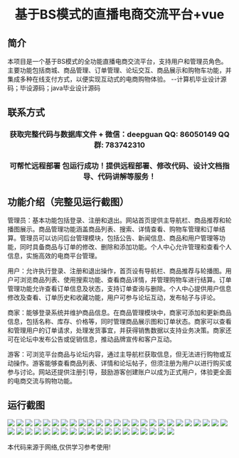 <p><h1 align="center">基于BS模式的直播电商交流平台+vue</h1></p>

## 简介
本项目是一个基于BS模式的全功能直播电商交流平台，支持用户和管理员角色。主要功能包括商城、商品管理、订单管理、论坛交互、商品展示和购物车功能，并集成多种在线支付方式，以便实现互动式的电商购物体验。    --计算机毕业设计源码；毕设源码；java毕业设计源码


## 联系方式
<p><h3 align="center">获取完整代码与数据库文件 + 微信：deepguan QQ: 86050149 QQ群: 783742310</h3></p>
<p><h3 align="center">可帮忙远程部署 包运行成功！提供远程部署、修改代码、设计文档指导、代码讲解等服务！</h3></p>

## 功能介绍（完整见运行截图）
管理员：基本功能包括登录、注册和退出。网站首页提供主导航栏、商品推荐和轮播图展示。商品管理功能涵盖商品列表、搜索、详情查看、购物车管理和订单结算。管理员可以访问后台管理模块，包括公告、新闻信息、商品和用户管理等功能，同时具备商品与订单的修改、删除和添加功能。个人中心允许管理和查看个人信息，实施高效的电商平台管理。

用户：允许执行登录、注册和退出操作，首页设有导航栏、商品推荐与轮播图。用户可浏览商品列表、使用搜索功能、查看商品详情，并管理购物车进行结算。订单管理功能允许查看订单信息及状态，支持订单查询与删除。个人中心提供用户信息修改及查看、订单历史和收藏功能，用户可参与论坛互动，发布帖子与评论。

商家：能够登录系统并维护商品信息。在商品管理模块中，商家可添加和更新商品信息，包括名称、库存、价格等，同时管理商品展示图和订单状态。商家可以查看和管理用户的订单请求，处理发货事宜，并获得销售数据以支持业务决策。商家还可在论坛中发布公告或促销信息，推动品牌宣传和客户互动。

游客：可浏览平台商品与论坛内容，通过主导航栏获取信息，但无法进行购物或互动操作。游客能够查看商品列表、详情和论坛帖子，但须注册为用户以进行购买或参与讨论。网站还提供注册引导，鼓励游客创建账户以成为正式用户，体验更全面的电商交流与购物功能。


## 运行截图
![](https://bs-1329754181.cos.ap-shanghai.myqcloud.com/ssm/BasedOnBSModeLiveECommerceCommunicationPlatform/img/001.jpg)
![](https://bs-1329754181.cos.ap-shanghai.myqcloud.com/ssm/BasedOnBSModeLiveECommerceCommunicationPlatform/img/002.jpg)
![](https://bs-1329754181.cos.ap-shanghai.myqcloud.com/ssm/BasedOnBSModeLiveECommerceCommunicationPlatform/img/003.jpg)
![](https://bs-1329754181.cos.ap-shanghai.myqcloud.com/ssm/BasedOnBSModeLiveECommerceCommunicationPlatform/img/004.jpg)
![](https://bs-1329754181.cos.ap-shanghai.myqcloud.com/ssm/BasedOnBSModeLiveECommerceCommunicationPlatform/img/005.jpg)
![](https://bs-1329754181.cos.ap-shanghai.myqcloud.com/ssm/BasedOnBSModeLiveECommerceCommunicationPlatform/img/006.jpg)
![](https://bs-1329754181.cos.ap-shanghai.myqcloud.com/ssm/BasedOnBSModeLiveECommerceCommunicationPlatform/img/007.jpg)
![](https://bs-1329754181.cos.ap-shanghai.myqcloud.com/ssm/BasedOnBSModeLiveECommerceCommunicationPlatform/img/008.jpg)
![](https://bs-1329754181.cos.ap-shanghai.myqcloud.com/ssm/BasedOnBSModeLiveECommerceCommunicationPlatform/img/009.jpg)
![](https://bs-1329754181.cos.ap-shanghai.myqcloud.com/ssm/BasedOnBSModeLiveECommerceCommunicationPlatform/img/010.jpg)
![](https://bs-1329754181.cos.ap-shanghai.myqcloud.com/ssm/BasedOnBSModeLiveECommerceCommunicationPlatform/img/011.jpg)
![](https://bs-1329754181.cos.ap-shanghai.myqcloud.com/ssm/BasedOnBSModeLiveECommerceCommunicationPlatform/img/012.jpg)
![](https://bs-1329754181.cos.ap-shanghai.myqcloud.com/ssm/BasedOnBSModeLiveECommerceCommunicationPlatform/img/013.jpg)
![](https://bs-1329754181.cos.ap-shanghai.myqcloud.com/ssm/BasedOnBSModeLiveECommerceCommunicationPlatform/img/014.jpg)
![](https://bs-1329754181.cos.ap-shanghai.myqcloud.com/ssm/BasedOnBSModeLiveECommerceCommunicationPlatform/img/015.jpg)
![](https://bs-1329754181.cos.ap-shanghai.myqcloud.com/ssm/BasedOnBSModeLiveECommerceCommunicationPlatform/img/016.jpg)
![](https://bs-1329754181.cos.ap-shanghai.myqcloud.com/ssm/BasedOnBSModeLiveECommerceCommunicationPlatform/img/017.jpg)
![](https://bs-1329754181.cos.ap-shanghai.myqcloud.com/ssm/BasedOnBSModeLiveECommerceCommunicationPlatform/img/018.jpg)
![](https://bs-1329754181.cos.ap-shanghai.myqcloud.com/ssm/BasedOnBSModeLiveECommerceCommunicationPlatform/img/019.jpg)
![](https://bs-1329754181.cos.ap-shanghai.myqcloud.com/ssm/BasedOnBSModeLiveECommerceCommunicationPlatform/img/020.jpg)
![](https://bs-1329754181.cos.ap-shanghai.myqcloud.com/ssm/BasedOnBSModeLiveECommerceCommunicationPlatform/img/021.jpg)
![](https://bs-1329754181.cos.ap-shanghai.myqcloud.com/ssm/BasedOnBSModeLiveECommerceCommunicationPlatform/img/022.jpg)
![](https://bs-1329754181.cos.ap-shanghai.myqcloud.com/ssm/BasedOnBSModeLiveECommerceCommunicationPlatform/img/023.jpg)
![](https://bs-1329754181.cos.ap-shanghai.myqcloud.com/ssm/BasedOnBSModeLiveECommerceCommunicationPlatform/img/024.jpg)
![](https://bs-1329754181.cos.ap-shanghai.myqcloud.com/ssm/BasedOnBSModeLiveECommerceCommunicationPlatform/img/025.jpg)
![](https://bs-1329754181.cos.ap-shanghai.myqcloud.com/ssm/BasedOnBSModeLiveECommerceCommunicationPlatform/img/026.jpg)
![](https://bs-1329754181.cos.ap-shanghai.myqcloud.com/ssm/BasedOnBSModeLiveECommerceCommunicationPlatform/img/027.jpg)
![](https://bs-1329754181.cos.ap-shanghai.myqcloud.com/ssm/BasedOnBSModeLiveECommerceCommunicationPlatform/img/028.jpg)
![](https://bs-1329754181.cos.ap-shanghai.myqcloud.com/ssm/BasedOnBSModeLiveECommerceCommunicationPlatform/img/029.jpg)
![](https://bs-1329754181.cos.ap-shanghai.myqcloud.com/ssm/BasedOnBSModeLiveECommerceCommunicationPlatform/img/030.jpg)
![](https://bs-1329754181.cos.ap-shanghai.myqcloud.com/ssm/BasedOnBSModeLiveECommerceCommunicationPlatform/img/031.jpg)
![](https://bs-1329754181.cos.ap-shanghai.myqcloud.com/ssm/BasedOnBSModeLiveECommerceCommunicationPlatform/img/032.jpg)
![](https://bs-1329754181.cos.ap-shanghai.myqcloud.com/ssm/BasedOnBSModeLiveECommerceCommunicationPlatform/img/033.jpg)
![](https://bs-1329754181.cos.ap-shanghai.myqcloud.com/ssm/BasedOnBSModeLiveECommerceCommunicationPlatform/img/034.jpg)
![](https://bs-1329754181.cos.ap-shanghai.myqcloud.com/ssm/BasedOnBSModeLiveECommerceCommunicationPlatform/img/035.jpg)
![](https://bs-1329754181.cos.ap-shanghai.myqcloud.com/ssm/BasedOnBSModeLiveECommerceCommunicationPlatform/img/036.jpg)
![](https://bs-1329754181.cos.ap-shanghai.myqcloud.com/ssm/BasedOnBSModeLiveECommerceCommunicationPlatform/img/037.jpg)
![](https://bs-1329754181.cos.ap-shanghai.myqcloud.com/ssm/BasedOnBSModeLiveECommerceCommunicationPlatform/img/038.jpg)
![](https://bs-1329754181.cos.ap-shanghai.myqcloud.com/ssm/BasedOnBSModeLiveECommerceCommunicationPlatform/img/039.jpg)
![](https://bs-1329754181.cos.ap-shanghai.myqcloud.com/ssm/BasedOnBSModeLiveECommerceCommunicationPlatform/img/040.jpg)
![](https://bs-1329754181.cos.ap-shanghai.myqcloud.com/ssm/BasedOnBSModeLiveECommerceCommunicationPlatform/img/041.jpg)
![](https://bs-1329754181.cos.ap-shanghai.myqcloud.com/ssm/BasedOnBSModeLiveECommerceCommunicationPlatform/img/042.jpg)
![](https://bs-1329754181.cos.ap-shanghai.myqcloud.com/ssm/BasedOnBSModeLiveECommerceCommunicationPlatform/img/043.jpg)
![](https://bs-1329754181.cos.ap-shanghai.myqcloud.com/ssm/BasedOnBSModeLiveECommerceCommunicationPlatform/img/044.jpg)

<p>本代码来源于网络,仅供学习参考使用!</p>
